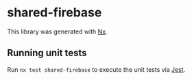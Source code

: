 # shared-firebase

This library was generated with [Nx](https://nx.dev).

## Running unit tests

Run `nx test shared-firebase` to execute the unit tests via [Jest](https://jestjs.io).
